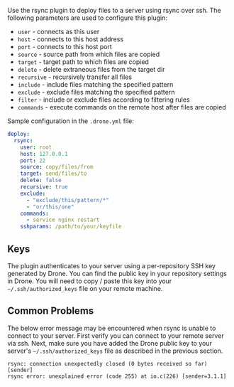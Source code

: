 Use the rsync plugin to deploy files to a server using rsync over ssh. The following parameters are used to configure this plugin:

* `user` - connects as this user
* `host` - connects to this host address
* `port` - connects to this host port
* `source` - source path from which files are copied
* `target` - target path to which files are copied
* `delete` - delete extraneous files from the target dir
* `recursive` - recursively transfer all files
* `include` - include files matching the specified pattern
* `exclude` - exclude files matching the specified pattern
* `filter` - include or exclude files according to filtering rules
* `commands` - execute commands on the remote host after files are copied

Sample configuration in the `.drone.yml` file:

```yaml
deploy:
  rsync:
    user: root
    host: 127.0.0.1
    port: 22
    source: copy/files/from
    target: send/files/to
    delete: false
    recursive: true
    exclude:
      - "exclude/this/pattern/*"
      - "or/this/one"
    commands:
      - service nginx restart
    sshparams: /path/to/your/keyfile
```

## Keys

The plugin authenticates to your server using a per-repository SSH key generated by Drone. You can find the public key in your repository settings in Drone. You will need to copy / paste this key into your `~/.ssh/authorized_keys` file on your remote machine.

## Common Problems

The below error message may be encountered when rsync is unable to connect to your server. First verify you can connect to your remote server via ssh. Next, make sure you have added the Drone public key to your server's `~/.ssh/authorized_keys` file as described in the previous section.

```
rsync: connection unexpectedly closed (0 bytes received so far) [sender]
rsync error: unexplained error (code 255) at io.c(226) [sender=3.1.1]
```
